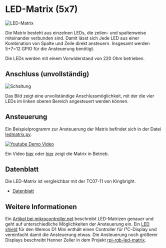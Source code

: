 LED-Matrix (5x7)
==============

![LED-Matrix](doc/ledmatrix.png)

Die Matrix besteht aus einzelnen LEDs, die zeilen- und spaltenweise
miteinander verbunden sind. Damit lässt sich Jede LED aus einer
Kombination von Spalte und Zeile direkt ansteuern. Insgesamt werden
5+7=12 GPIO für die Ansteuerung benötigt.

Die LEDs werden mit einem Vorwiderstand von 220 Ohm betrieben. 

Anschluss (unvollständig)
---------

![Schaltung](doc/schaltung_Steckplatine.png)

Das Bild zeigt eine unvollständige Anschlussmöglichkeit, mit der die
vier LEDs im linken oberen Bereich angesteuert werden können.


Ansteuerung
-----------

Ein Beispielprogramm zur Ansteuerung der Matrix befindet sich in der
Datei [ledmatrix.py](ledmatrix.py). 

[![Youtube Demo Video](https://img.youtube.com/vi/pf3Cuj75bP4/0.jpg)](https://www.youtube-nocookie.com/embed/pf3Cuj75bP4?rel=0) 

Ein Video
[hier](https://youtu.be/pf3Cuj75bP4) oder 
[hier](https://archive.org/details/led_matrix_demo) zeigt die Matrix 
in Betrieb.

Datenblatt
----------

Die LED-Matrix ist vergleichbar mit der TC07-11 von Kingbright. 
- [Datenblatt](doc/TA07-11_TC07-11_datasheet.pdf)

Weitere Informationen
---------------------

Ein [Artikel bei 
mikrocontroller.net](https://www.mikrocontroller.net/articles/LED-Matrix) 
beschreibt LED-Matrizen genauer und geht auf unterschiedliche Möglichkeiten
der Ansteuerung ein. Ein 
[LED shield](https://wiki.wemos.cc/products:d1_mini_shields:matrix_led_shield)
für den Wemos D1 Mini enthält einen Controller für I²C-Display und vereinfacht
damit die Ansteuerung etwas. Die Ansteuerung noch größerer Displays beschreibt
Henner Zeller in dem Projekt
[rpi-rgb-led-matrix](https://github.com/hzeller/rpi-rgb-led-matrix).
